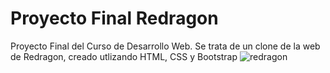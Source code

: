 # Proyecto Final Redragon
Proyecto Final del Curso de Desarrollo Web.
Se trata de un clone de la web de Redragon, creado utlizando HTML, CSS y Bootstrap
![redragon](https://user-images.githubusercontent.com/99894603/213798994-0ebcba95-f580-41bd-934c-fdbdc0e4a2f2.jpg)
